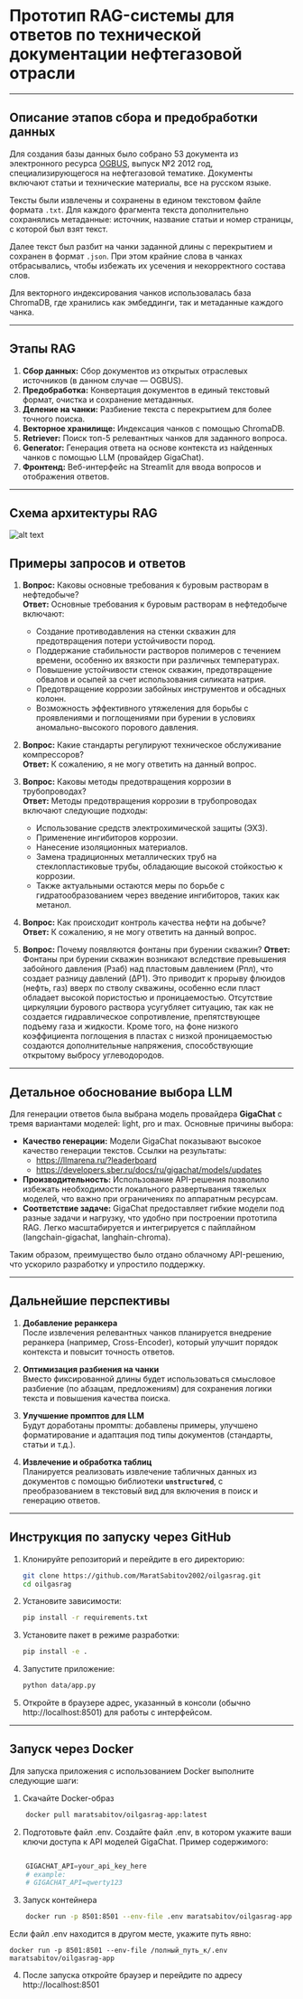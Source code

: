 # Прототип RAG-системы для ответов по технической документации нефтегазовой отрасли

---

## Описание этапов сбора и предобработки данных

Для создания базы данных было собрано 53 документа из электронного ресурса [OGBUS](http://www.ogbus.ru), выпуск №2 2012 год, специализирующегося на нефтегазовой тематике. Документы включают статьи и технические материалы, все на русском языке.

Тексты были извлечены и сохранены в едином текстовом файле формата `.txt`. Для каждого фрагмента текста дополнительно сохранялись метаданные: источник, название статьи и номер страницы, с которой был взят текст.

Далее текст был разбит на чанки заданной длины с перекрытием и сохранен в формат `.json`. При этом крайние слова в чанках отбрасывались, чтобы избежать их усечения и некорректного состава слов.

Для векторного индексирования чанков использовалась база ChromaDB, где хранились как эмбеддинги, так и метаданные каждого чанка.

---

## Этапы RAG

1. **Сбор данных:** Сбор документов из открытых отраслевых источников (в данном случае — OGBUS).
2. **Предобработка:** Конвертация документов в единый текстовый формат, очистка и сохранение метаданных.
3. **Деление на чанки:** Разбиение текста с перекрытием для более точного поиска.
4. **Векторное хранилище:** Индексация чанков с помощью ChromaDB.
5. **Retriever:** Поиск топ-5 релевантных чанков для заданного вопроса.
6. **Generator:** Генерация ответа на основе контекста из найденных чанков с помощью LLM (провайдер GigaChat).
7. **Фронтенд:** Веб-интерфейс на Streamlit для ввода вопросов и отображения ответов.

---

## Схема архитектуры RAG
![alt text](rag.jpg)
## Примеры запросов и ответов

1. **Вопрос:** Каковы основные требования к буровым растворам в нефтедобыче?  
   **Ответ:** Основные требования к буровым растворам в нефтедобыче включают:
    - Создание противодавления на стенки скважин для предотвращения потери устойчивости пород.
    - Поддержание стабильности растворов полимеров с течением времени, особенно их вязкости при различных температурах.
    - Повышение устойчивости стенок скважин, предотвращение обвалов и осыпей за счет использования силиката натрия.
    - Предотвращение коррозии забойных инструментов и обсадных колонн.
    - Возможность эффективного утяжеления для борьбы с проявлениями и поглощениями при бурении в условиях аномально-высокого порового давления.

2. **Вопрос:** Какие стандарты регулируют техническое обслуживание компрессоров?  
   **Ответ:** К сожалению, я не могу ответить на данный вопрос.

3. **Вопрос:** Каковы методы предотвращения коррозии в трубопроводах?  
   **Ответ:** Методы предотвращения коррозии в трубопроводах включают следующие подходы:
    - Использование средств электрохимической защиты (ЭХЗ).
    - Применение ингибиторов коррозии.
    - Нанесение изоляционных материалов.
    - Замена традиционных металлических труб на стеклопластиковые трубы, обладающие высокой стойкостью к коррозии.
    - Также актуальными остаются меры по борьбе с гидратообразованием через введение ингибиторов, таких как метанол.

4. **Вопрос:** Как происходит контроль качества нефти на добыче?  
   **Ответ:** К сожалению, я не могу ответить на данный вопрос.

5. **Вопрос:** Почему появляются фонтаны при бурении скважин?
   **Ответ:** Фонтаны при бурении скважин возникают вследствие превышения забойного давления (Pзаб) над пластовым давлением (Pпл), что создает разницу давлений (ΔP1). Это приводит к прорыву флюидов (нефть, газ) вверх по стволу скважины, особенно если пласт обладает высокой пористостью и проницаемостью. Отсутствие циркуляции бурового раствора усугубляет ситуацию, так как не создается гидравлическое сопротивление, препятствующее подъему газа и жидкости. Кроме того, на фоне низкого коэффициента поглощения в пластах с низкой проницаемостью создаются дополнительные напряжения, способствующие открытому выбросу углеводородов.

---

## Детальное обоснование выбора LLM

Для генерации ответов была выбрана модель провайдера **GigaChat** с тремя вариантами моделей: light, pro и max. Основные причины выбора:

- **Качество генерации:** Модели GigaChat показывают высокое качество генерации текстов. Ссылки на результаты: 
    - https://llmarena.ru/?leaderboard
    - https://developers.sber.ru/docs/ru/gigachat/models/updates
- **Производительность:** Использование API-решения позволило избежать необходимости локального развертывания тяжелых моделей, что важно при ограничениях по аппаратным ресурсам.
- **Соответствие задаче:** GigaChat предоставляет гибкие модели под разные задачи и нагрузку, что удобно при построении прототипа RAG. Легко масштабируется и интегрируется с пайплайном (langchain-gigachat, langhain-chroma).

Таким образом, преимущество было отдано облачному API-решению, что ускорило разработку и упростило поддержку.

---

## Дальнейшие перспективы


1. **Добавление реранкера**  
   После извлечения релевантных чанков планируется внедрение реранкера (например, Cross-Encoder), который улучшит порядок контекста и повысит точность ответов.

2. **Оптимизация разбиения на чанки**  
   Вместо фиксированной длины будет использоваться смысловое разбиение (по абзацам, предложениям) для сохранения логики текста и повышения качества поиска.

3. **Улучшение промптов для LLM**  
   Будут доработаны промпты: добавлены примеры, улучшено форматирование и адаптация под типы документов (стандарты, статьи и т.д.).

4. **Извлечение и обработка таблиц**  
   Планируется реализовать извлечение табличных данных из документов с помощью библиотеки **`unstructured`**, с преобразованием в текстовый вид для включения в поиск и генерацию ответов.

---

## Инструкция по запуску через GitHub

1. Клонируйте репозиторий и перейдите в его директорию:

   ```bash
   git clone https://github.com/MaratSabitov2002/oilgasrag.git
   cd oilgasrag

2. Установите зависимости:

    ```bash
    pip install -r requirements.txt

3. Установите пакет в режиме разработки:

    ```bash
    pip install -e .

4. Запустите приложение:

    ```bash
    python data/app.py
    
5. Откройте в браузере адрес, указанный в консоли (обычно http://localhost:8501) для работы с интерфейсом.
---

## Запуск через Docker

Для запуска приложения с использованием Docker выполните следующие шаги:

1. Скачайте Docker-образ

```bash
    docker pull maratsabitov/oilgasrag-app:latest
```

2. Подготовьте файл .env. Создайте файл .env, в котором укажите ваши ключи доступа к API моделей GigaChat. Пример содержимого:

```python

    GIGACHAT_API=your_api_key_here
    # example:
    # GIGACHAT_API=qwerty123
```
3. Запуск контейнера

```bash
    docker run -p 8501:8501 --env-file .env maratsabitov/oilgasrag-app
```

Если файл .env находится в другом месте, укажите путь явно:
```
docker run -p 8501:8501 --env-file /полный_путь_к/.env maratsabitov/oilgasrag-app
```
4. После запуска откройте браузер и перейдите по адресу http://localhost:8501

